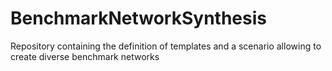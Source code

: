 # BenchmarkNetworkSynthesis
Repository containing the definition of templates and a scenario allowing to create diverse benchmark networks
